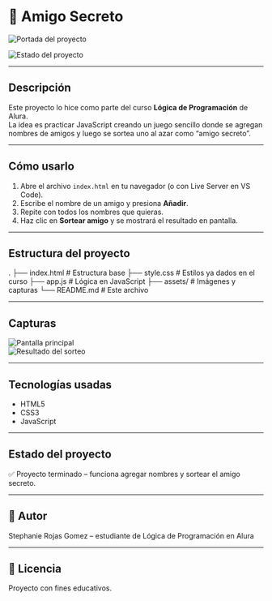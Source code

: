 # 🎁 Amigo Secreto  

![Portada del proyecto](assets/portada-amigo-secreto.png)  

![Estado del proyecto](https://img.shields.io/badge/Estado-Terminado-green)  

---

## Descripción  
Este proyecto lo hice como parte del curso **Lógica de Programación** de Alura.  
La idea es practicar JavaScript creando un juego sencillo donde se agregan nombres de amigos y luego se sortea uno al azar como “amigo secreto”.  

---

## Cómo usarlo  
1. Abre el archivo `index.html` en tu navegador (o con Live Server en VS Code).  
2. Escribe el nombre de un amigo y presiona **Añadir**.  
3. Repite con todos los nombres que quieras.  
4. Haz clic en **Sortear amigo** y se mostrará el resultado en pantalla.  

---

## Estructura del proyecto  
.
├── index.html # Estructura base
├── style.css # Estilos ya dados en el curso
├── app.js # Lógica en JavaScript
├── assets/ # Imágenes y capturas
└── README.md # Este archivo

---

## Capturas  

![Pantalla principal](assets/captura1.png)  
![Resultado del sorteo](assets/captura2.png)  

---

## Tecnologías usadas  
- HTML5  
- CSS3  
- JavaScript  

---

## Estado del proyecto  
✅ Proyecto terminado – funciona agregar nombres y sortear el amigo secreto.  

---

## 👤 Autor  
Stephanie Rojas Gomez – estudiante de Lógica de Programación en Alura  

---

## 📄 Licencia  
Proyecto con fines educativos.
